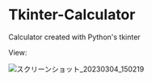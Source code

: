 # Tkinter-Calculator
Calculator created with Python's tkinter

View:

![スクリーンショット_20230304_150219](https://user-images.githubusercontent.com/101379299/222878999-9e20454e-ce0a-42e9-8fe6-9c369b9e23fb.png)


